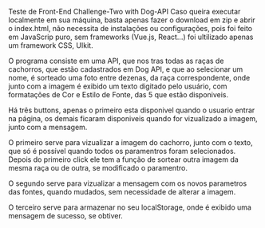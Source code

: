 Teste de Front-End Challenge-Two with Dog-API
Caso queira executar localmente em sua máquina, basta apenas fazer o download em zip e abrir o index.html, não necessita de instalações ou configurações, pois foi feito em JavaScrip puro, sem frameworks (Vue.js, React...) foi ultilizado apenas um framework CSS, UIkit.

O programa consiste em uma API, que nos tras todas as raças de cachorros, que estão cadastrados em Dog API, e que ao selecionar um nome, é sorteado uma foto entre dezenas, da raça correspondente, onde junto com a imagem é exibido um texto digitado pelo usuário, com formatações de Cor e Estilo de Fonte, das 5 que estão disponiveis.

Há três buttons, apenas o primeiro esta disponivel quando o usuario entrar na página, os demais ficaram disponiveis quando for vizualizado a imagem, junto com a mensagem.

O primeiro serve para vizualizar a imagem do cachorro, junto com o texto, que só é possível quando todos os paramentros foram selecionados. Depois do primeiro click ele tem a função de sortear outra imagem da mesma raça ou de outra, se modificado o paramentro.

O segundo serve para vizualizar a mensagem com os novos parametros das fontes, quando mudados, sem necessidade de alterar a imagem.

O terceiro serve para armazenar no seu localStorage, onde é exibido uma mensagem de sucesso, se obtiver.


